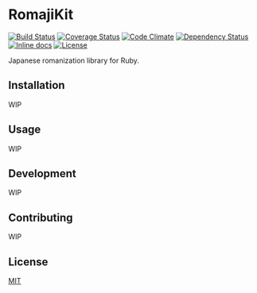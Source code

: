 # RomajiKit

[![Build Status](https://travis-ci.org/emsk/romaji_kit.svg?branch=master)](https://travis-ci.org/emsk/romaji_kit)
[![Coverage Status](https://coveralls.io/repos/github/emsk/romaji_kit/badge.svg?branch=master)](https://coveralls.io/github/emsk/romaji_kit)
[![Code Climate](https://codeclimate.com/github/emsk/romaji_kit/badges/gpa.svg)](https://codeclimate.com/github/emsk/romaji_kit)
[![Dependency Status](https://gemnasium.com/emsk/romaji_kit.svg)](https://gemnasium.com/emsk/romaji_kit)
[![Inline docs](http://inch-ci.org/github/emsk/romaji_kit.svg?branch=master)](http://inch-ci.org/github/emsk/romaji_kit)
[![License](https://img.shields.io/badge/license-MIT-blue.svg)](LICENSE.txt)

Japanese romanization library for Ruby.

## Installation

WIP

## Usage

WIP

## Development

WIP

## Contributing

WIP

## License

[MIT](LICENSE.txt)
